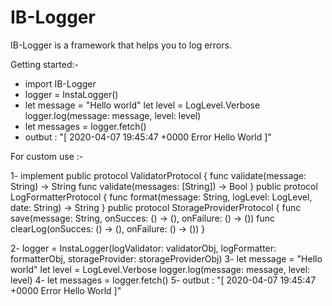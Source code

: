 # IB-Logger
IB-Logger is a framework that helps you to log errors.

Getting started:- 

- import IB-Logger 
- logger = InstaLogger()
- let message = "Hello world"
   let level = LogLevel.Verbose
   logger.log(message: message, level: level)
- let messages = logger.fetch()
- outbut : "[ 2020-04-07 19:45:47 +0000 Error Hello World ]"


For custom use :- 

1- implement 
public protocol ValidatorProtocol {
    func validate(message: String) -> String
    func validate(messages: [String]) -> Bool
}
public protocol LogFormatterProtocol {
    func format(message: String, logLevel: LogLevel, date: String) -> String
}
public protocol StorageProviderProtocol {
    func save(message: String,  onSucces: () -> (),  onFailure: () -> ())
    func clearLog(onSucces: () -> (),  onFailure: () -> ())
}

2- logger =  InstaLogger(logValidator: validatorObj, logFormatter: formatterObj, storageProvider: storageProviderObj)
3- let message = "Hello world"
   let level = LogLevel.Verbose
   logger.log(message: message, level: level)
4- let messages = logger.fetch()
5- outbut : "[ 2020-04-07 19:45:47 +0000 Error Hello World ]"



